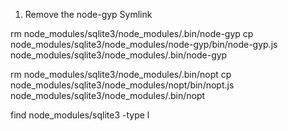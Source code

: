 1. Remove the node-gyp Symlink

rm node_modules/sqlite3/node_modules/.bin/node-gyp
cp node_modules/sqlite3/node_modules/node-gyp/bin/node-gyp.js node_modules/sqlite3/node_modules/.bin/node-gyp

rm node_modules/sqlite3/node_modules/.bin/nopt
cp node_modules/sqlite3/node_modules/nopt/bin/nopt.js node_modules/sqlite3/node_modules/.bin/nopt

find node_modules/sqlite3 -type l
